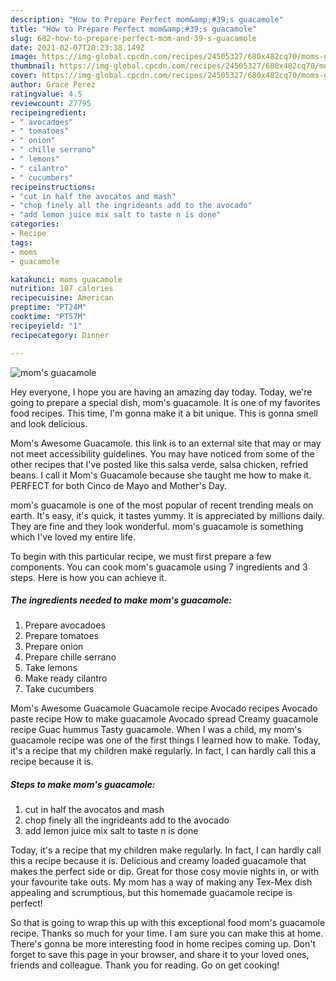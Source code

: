 ```yaml
---
description: "How to Prepare Perfect mom&amp;#39;s guacamole"
title: "How to Prepare Perfect mom&amp;#39;s guacamole"
slug: 682-how-to-prepare-perfect-mom-and-39-s-guacamole
date: 2021-02-07T20:23:38.149Z
image: https://img-global.cpcdn.com/recipes/24505327/680x482cq70/moms-guacamole-recipe-main-photo.jpg
thumbnail: https://img-global.cpcdn.com/recipes/24505327/680x482cq70/moms-guacamole-recipe-main-photo.jpg
cover: https://img-global.cpcdn.com/recipes/24505327/680x482cq70/moms-guacamole-recipe-main-photo.jpg
author: Grace Perez
ratingvalue: 4.5
reviewcount: 27795
recipeingredient:
- " avocadoes"
- " tomatoes"
- " onion"
- " chille serrano"
- " lemons"
- " cilantro"
- " cucumbers"
recipeinstructions:
- "cut in half the avocatos and mash"
- "chop finely all the ingrideants add to the avocado"
- "add lemon juice mix salt to taste n is done"
categories:
- Recipe
tags:
- moms
- guacamole

katakunci: moms guacamole 
nutrition: 187 calories
recipecuisine: American
preptime: "PT24M"
cooktime: "PT57M"
recipeyield: "1"
recipecategory: Dinner

---
```



![mom&#39;s guacamole](https://img-global.cpcdn.com/recipes/24505327/680x482cq70/moms-guacamole-recipe-main-photo.jpg)

Hey everyone, I hope you are having an amazing day today. Today, we're going to prepare a special dish, mom&#39;s guacamole. It is one of my favorites food recipes. This time, I'm gonna make it a bit unique. This is gonna smell and look delicious.

Mom&#39;s Awesome Guacamole. this link is to an external site that may or may not meet accessibility guidelines. You may have noticed from some of the other recipes that I&#39;ve posted like this salsa verde, salsa chicken, refried beans. I call it Mom&#39;s Guacamole because she taught me how to make it. PERFECT for both Cinco de Mayo and Mother&#39;s Day.

mom&#39;s guacamole is one of the most popular of recent trending meals on earth. It's easy, it's quick, it tastes yummy. It is appreciated by millions daily. They are fine and they look wonderful. mom&#39;s guacamole is something which I've loved my entire life.


To begin with this particular recipe, we must first prepare a few components. You can cook mom&#39;s guacamole using 7 ingredients and 3 steps. Here is how you can achieve it.

<!--inarticleads1-->

##### The ingredients needed to make mom&#39;s guacamole:

1. Prepare  avocadoes
1. Prepare  tomatoes
1. Prepare  onion
1. Prepare  chille serrano
1. Take  lemons
1. Make ready  cilantro
1. Take  cucumbers


Mom&#39;s Awesome Guacamole Guacamole recipe Avocado recipes Avocado paste recipe How to make guacamole Avocado spread Creamy guacamole recipe Guac hummus Tasty guacamole. When I was a child, my mom&#39;s guacamole recipe was one of the first things I learned how to make. Today, it&#39;s a recipe that my children make regularly. In fact, I can hardly call this a recipe because it is. 

<!--inarticleads2-->

##### Steps to make mom&#39;s guacamole:

1. cut in half the avocatos and mash
1. chop finely all the ingrideants add to the avocado
1. add lemon juice mix salt to taste n is done


Today, it&#39;s a recipe that my children make regularly. In fact, I can hardly call this a recipe because it is. Delicious and creamy loaded guacamole that makes the perfect side or dip. Great for those cosy movie nights in, or with your favourite take outs. My mom has a way of making any Tex-Mex dish appealing and scrumptious, but this homemade guacamole recipe is perfect! 

So that is going to wrap this up with this exceptional food mom&#39;s guacamole recipe. Thanks so much for your time. I am sure you can make this at home. There's gonna be more interesting food in home recipes coming up. Don't forget to save this page in your browser, and share it to your loved ones, friends and colleague. Thank you for reading. Go on get cooking!
